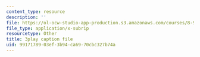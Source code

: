 ```yaml
---
content_type: resource
description: ''
file: https://ol-ocw-studio-app-production.s3.amazonaws.com/courses/8-962-general-relativity-spring-2020/9917178903ef3b94ca6970cbc327b74a_JWSdeg4jkoY.srt
file_type: application/x-subrip
resourcetype: Other
title: 3play caption file
uid: 99171789-03ef-3b94-ca69-70cbc327b74a
---
```

